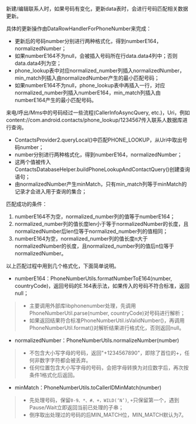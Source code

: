 新建/编辑联系人时，如果号码有变化，更新data表时，会进行号码匹配相关数据更新。

具体的更新操作由DataRowHandlerForPhoneNumber来完成：
- 更新后的号码number分别进行两种格式化，得到numberE164，normalizedNumber；
- 如果numberE164不为null，会被插入号码所在行data.data4列中；否则data.data4列为空；
- phone_lookup表中对应normalized_number列插入normalizedNumber，min_match列插入由normalizedNumber产生的最小匹配号码；
- 如果numberE164不为null，phone_lookup表中再插入一行，对应normalized_number列插入numberE164，min_match列插入由numberE164产生的最小匹配号码。

来电/呼出/Mms中的号码经过一些流程(CallerInfoAsyncQuery, etc.)，Uri，例如content://com.android.contacts/phone_lookup/1234567传入联系人数据库进行查询。
- ContactsProvider2.queryLocal()中匹配PHONE_LOOKUP，从Uri中取出号码number；
- number分别进行两种格式化，得到numberE164，normalizedNumber；
- 这两个值被传入ContactsDatabaseHelper.buildPhoneLookupAndContactQuery()创建查询语句；
- 由normalizedNumber产生minMatch，只有min_match列等于minMatch的记录才会进入用于查询的集合；

匹配成功的条件：
1. numberE164不为空，normalized_number列的值等于numberE164；
2. normalized_number列的值长度len小于等于normalizedNumber的长度，且normalizedNumber后len位等于normalized_number列的值相同；
3. numberE164为空，normalized_number列的值长度n大于normalizedNumber的长度，且normalized_number列的值后n位等于normalizedNumber。

以上匹配过程中用到几个格式化，下面简单说明。
- numberE164：PhoneNumberUtils.formatNumberToE164(number, countryCode)，返回号码的E.164表示法，如果传入的号码不符合标准，返回null；
>- 主要调用外部库libphonenumber处理，先调用PhoneNumberUtil.parse(number, countryCode)对号码进行解析；
>- 如果返回结果符合标准PhoneNumberUtil.isValidNumber()，再调用PhoneNumberUtil.format()对解析结果进行格式化，否则返回null。

- normalizedNumber：PhoneNumberUtils.normalizeNumber(number)
>- 不包含大小写字母的号码，返回"+1234567890"，即除了首位的+，任何非数字字符都会被丢弃。
>- 任何位置包含大小写字母的号码，会把字母转换为对应数字后，再次按条件1格式化后返回。

- minMatch：PhoneNumberUtils.toCallerIDMinMatch(number)
>- 先处理号码，保留`0-9、*、#、+，WILD(‘N’)`, `+`只保留第一个，遇到Pause/Wait立即返回当前已处理的子串；
>- 倒序取出处理过的号码的后MIN_MATCH位，MIN_MATCH默认为7。

